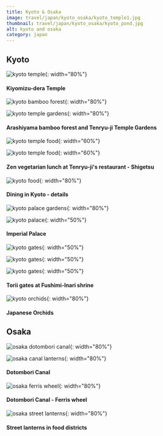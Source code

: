 ```yaml
---
title: Kyoto & Osaka
image: travel/japan/kyoto_osaka/kyoto_temple1.jpg
thumbnail: travel/japan/kyoto_osaka/kyoto_pond.jpg
alt: kyoto and osaka
category: japan
---
```


## Kyoto

![kyoto temple](./assets/img/travel/japan/kyoto_osaka/kyoto_temple2.jpg){: width="80%"}

#### Kiyomizu-dera Temple

![kyoto bamboo forest](./assets/img/travel/japan/kyoto_osaka/kyoto_bamboo.jpg){: width="80%"}

![kyoto temple gardens](./assets/img/travel/japan/kyoto_osaka/kyoto_pond.jpg){: width="80%"}

#### Arashiyama bamboo forest and Tenryu-ji Temple Gardens

![kyoto temple food](./assets/img/travel/japan/kyoto_osaka/kyoto_temple_food1.jpg){: width="60%"}

![kyoto temple food](./assets/img/travel/japan/kyoto_osaka/kyoto_temple_food2.jpg){: width="60%"}

#### Zen vegetarian lunch at Tenryu-ji's restaurant - Shigetsu

![kyoto food](./assets/img/travel/japan/kyoto_osaka/kyoto_food_details.jpg){: width="80%"}

#### Dining in Kyoto - details

![kyoto palace gardens](./assets/img/travel/japan/kyoto_osaka/kyoto_gardens.jpg){: width="80%"}

![kyoto palace](./assets/img/travel/japan/kyoto_osaka/kyoto_palace.jpg){: width="50%"}

#### Imperial Palace

![kyoto gates](./assets/img/travel/japan/kyoto_osaka/kyoto_gates1.jpg){: width="50%"}

![kyoto gates](./assets/img/travel/japan/kyoto_osaka/kyoto_gates2.jpg){: width="50%"}

![kyoto gates](./assets/img/travel/japan/kyoto_osaka/kyoto_gates3.jpg){: width="50%"}

#### Torii gates at Fushimi-Inari shrine

![kyoto orchids](./assets/img/travel/japan/kyoto_osaka/kyoto_orchids.jpg){: width="80%"}

#### Japanese Orchids

## Osaka

![osaka dotombori canal](./assets/img/travel/japan/kyoto_osaka/osaka_canal.jpg){: width="80%"}

![osaka canal lanterns](./assets/img/travel/japan/kyoto_osaka/osaka_canal_lanterns.jpg){: width="80%"}

#### Dotombori Canal

![osaka ferris wheel](./assets/img/travel/japan/kyoto_osaka/osaka_ferris_wheel.jpg){: width="80%"}

#### Dotombori Canal - Ferris wheel

![osaka street lanterns](./assets/img/travel/japan/kyoto_osaka/osaka_street_lanterns.jpg){: width="80%"}

#### Street lanterns in food districts
